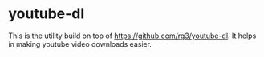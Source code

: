 youtube-dl
==========

This is the utility build on top of https://github.com/rg3/youtube-dl. It helps in making youtube video downloads easier.
